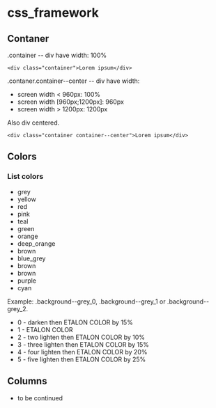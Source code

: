 # css_framework

## Contaner
.container -- div have width: 100%
```
<div class="container">Lorem ipsum</div>
```

.contaner.container--center -- div have width:
* screen width < 960px: 100%
* screen width [960px;1200px]: 960px
* screen width > 1200px: 1200px

Also div centered.
```
<div class="container container--center">Lorem ipsum</div>
```
## Colors
### List colors
- grey
- yellow
- red
- pink
- teal
- green
- orange
- deep_orange
- brown
- blue_grey
- brown
- brown
- purple
- cyan

Example: .background--grey_0, .background--grey_1 or .background--grey_2.

- 0 - darken then ETALON COLOR by 15%
- 1 - ETALON COLOR
- 2 - two lighten then ETALON COLOR by 10%
- 3 - three lighten then ETALON COLOR by 15%
- 4 - four lighten then ETALON COLOR by 20%
- 5 - five lighten then ETALON COLOR by 25%

## Columns
- to be continued
